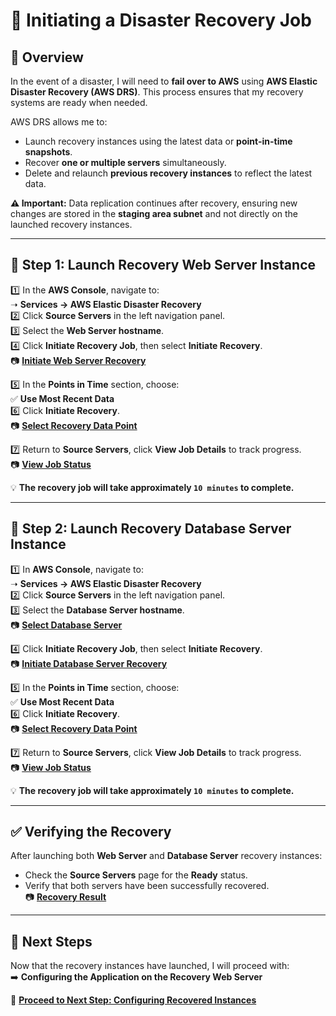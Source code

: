# **🔹 Initiating a Disaster Recovery Job**

## **📌 Overview**
In the event of a disaster, I will need to **fail over to AWS** using **AWS Elastic Disaster Recovery (AWS DRS)**. This process ensures that my recovery systems are ready when needed. 

AWS DRS allows me to:
- Launch recovery instances using the latest data or **point-in-time snapshots**.
- Recover **one or multiple servers** simultaneously.
- Delete and relaunch **previous recovery instances** to reflect the latest data.

**⚠️ Important:** Data replication continues after recovery, ensuring new changes are stored in the **staging area subnet** and not directly on the launched recovery instances.

---

## **📍 Step 1: Launch Recovery Web Server Instance**
1️⃣ In the **AWS Console**, navigate to:  
   ➝ **Services → AWS Elastic Disaster Recovery**  
2️⃣ Click **Source Servers** in the left navigation panel.  
3️⃣ Select the **Web Server hostname**.  
4️⃣ Click **Initiate Recovery Job**, then select **Initiate Recovery**.  
📷 **[Initiate Web Server Recovery](images/select-ws-job.png)**  

5️⃣ In the **Points in Time** section, choose:  
   ✅ **Use Most Recent Data**  
6️⃣ Click **Initiate Recovery**.  
📷 **[Select Recovery Data Point](images/point-in-time.png)**  

7️⃣ Return to **Source Servers**, click **View Job Details** to track progress.  
📷 **[View Job Status](images/ws-job-details.png)**  

💡 **The recovery job will take approximately `10 minutes` to complete.**

---

## **📍 Step 2: Launch Recovery Database Server Instance**
1️⃣ In **AWS Console**, navigate to:  
   ➝ **Services → AWS Elastic Disaster Recovery**  
2️⃣ Click **Source Servers** in the left navigation panel.  
3️⃣ Select the **Database Server hostname**.  
📷 **[Select Database Server](images/db-recovery.png)**  

4️⃣ Click **Initiate Recovery Job**, then select **Initiate Recovery**.  
📷 **[Initiate Database Server Recovery](images/select-db-job.png)**  

5️⃣ In the **Points in Time** section, choose:  
   ✅ **Use Most Recent Data**  
6️⃣ Click **Initiate Recovery**.  
📷 **[Select Recovery Data Point](images/point-in-time-db.png)**  

7️⃣ Return to **Source Servers**, click **View Job Details** to track progress.  
📷 **[View Job Status](images/db-job-details.png)**  

💡 **The recovery job will take approximately `10 minutes` to complete.**

---

## **✅ Verifying the Recovery**
After launching both **Web Server** and **Database Server** recovery instances:
- Check the **Source Servers** page for the **Ready** status.
- Verify that both servers have been successfully recovered.  
📷 **[Recovery Result](images/recover-result.png)**  

---

## **🚀 Next Steps**
Now that the recovery instances have launched, I will proceed with:  
➡️ **Configuring the Application on the Recovery Web Server**  

📌 **[Proceed to Next Step: Configuring Recovered Instances](./elastic-disaster-recovery-configure.md)**  
